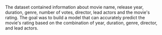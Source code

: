 The dataset contained information about movie name, release year, duration, genre, number of votes, director, lead actors and the movie's rating. The goal was to build a model that can accurately predict the movie's rating based on the combination of year, duration, genre, director, and lead actors. 
